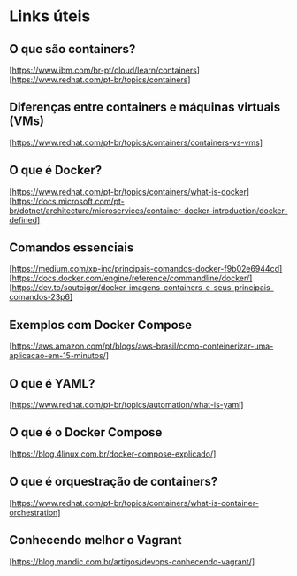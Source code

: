 # Links úteis

## O que são containers?

[https://www.ibm.com/br-pt/cloud/learn/containers]
[https://www.redhat.com/pt-br/topics/containers]

## Diferenças entre containers e máquinas virtuais (VMs)

[https://www.redhat.com/pt-br/topics/containers/containers-vs-vms]

## O que é Docker?

[https://www.redhat.com/pt-br/topics/containers/what-is-docker]
[https://docs.microsoft.com/pt-br/dotnet/architecture/microservices/container-docker-introduction/docker-defined]

## Comandos essenciais

[https://medium.com/xp-inc/principais-comandos-docker-f9b02e6944cd]
[https://docs.docker.com/engine/reference/commandline/docker/]
[https://dev.to/soutoigor/docker-imagens-containers-e-seus-principais-comandos-23p6]

## Exemplos com Docker Compose

[https://aws.amazon.com/pt/blogs/aws-brasil/como-conteinerizar-uma-aplicacao-em-15-minutos/]

## O que é YAML?

[https://www.redhat.com/pt-br/topics/automation/what-is-yaml]

## O que é o Docker Compose

[https://blog.4linux.com.br/docker-compose-explicado/]

## O que é orquestração de containers?

[https://www.redhat.com/pt-br/topics/containers/what-is-container-orchestration]

## Conhecendo melhor o Vagrant

[https://blog.mandic.com.br/artigos/devops-conhecendo-vagrant/]